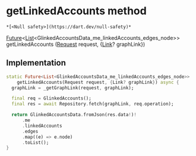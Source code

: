 


# getLinkedAccounts method




    *[<Null safety>](https://dart.dev/null-safety)*




[Future](https://api.flutter.dev/flutter/dart-async/Future-class.html)&lt;[List](https://api.flutter.dev/flutter/dart-core/List-class.html)&lt;GlinkedAccountsData_me_linkedAccounts_edges_node>> getLinkedAccounts
([Request](../../yonomi-sdk/Request-class.md) request, {[Link](https://pub.dev/documentation/gql_link/0.4.2/link/Link-class.html)? graphLink})








## Implementation

```dart
static Future<List<GlinkedAccountsData_me_linkedAccounts_edges_node>>
    getLinkedAccounts(Request request, {Link? graphLink}) async {
  graphLink = _getGraphLink(request, graphLink);

  final req = GlinkedAccounts();
  final res = await Repository.fetch(graphLink, req.operation);

  return GlinkedAccountsData.fromJson(res.data!)!
      .me
      .linkedAccounts
      .edges
      .map((e) => e.node)
      .toList();
}
```







